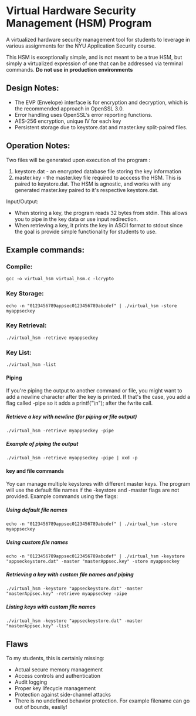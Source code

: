 # Virtual Hardware Security Management (HSM) Program

A virtualized hardware security management tool for students to leverage in various assignments for the NYU Application Security course. 

This HSM is exceptionally simple, and is not meant to be a true HSM, but simply a virtualized expression of one that can be addressed via terminal commands. 
**Do not use in production environments**

## Design Notes:

* The EVP (Envelope) interface is for encryption and decryption, which is the recommended approach in OpenSSL 3.0.
* Error handling uses OpenSSL's error reporting functions.
* AES-256 encryption, unique IV for each key
* Persistent storage due to keystore.dat and master.key split-paired files. 

## Operation Notes:

Two files will be generated upon execution of the program :

1) keystore.dat - an encrypted database file storing the key information
2) master.key - the master.key file required to acccess the HSM. This is paired to keystore.dat. The HSM is agnostic, and works with any generated master.key paired to it's respective keystore.dat.

Input/Output:

* When storing a key, the program reads 32 bytes from stdin. This allows you to pipe in the key data or use input redirection.
* When retrieving a key, it prints the key in ASCII format to stdout since the goal is provide simple functionality for students to use. 

## Example commands:

### Compile:

```gcc -o virtual_hsm virtual_hsm.c -lcrypto```

### Key Storage:

```echo -n "0123456789appsec0123456789abcdef" | ./virtual_hsm -store myappseckey```

### Key Retrieval:

```./virtual_hsm -retrieve myappseckey```

### Key List:

```./virtual_hsm -list```

#### Piping
If you're piping the output to another command or file, you might want to add a newline character after the key is printed. If that's the case, you add a flag called -pipe so it adds a printf("\n"); after the fwrite call.

##### Retrieve a key with newline (for piping or file output)
```./virtual_hsm -retrieve myappseckey -pipe```

##### Example of piping the output
```./virtual_hsm -retrieve myappseckey -pipe | xxd -p```

#### key and file commands

Yoy can manage multiple keystores with different master keys. The program will use the default file names if the -keystore and -master flags are not provided. Example commands using the flags:

##### Using default file names
```echo -n "0123456789appsec0123456789abcdef" | ./virtual_hsm -store myappseckey```

##### Using custom file names
```echo -n "0123456789appsec0123456789abcdef" | ./virtual_hsm -keystore "appseckeystore.dat" -master "masterAppsec.key" -store myappseckey```

##### Retrieving a key with custom file names and piping
```./virtual_hsm -keystore "appseckeystore.dat" -master "masterAppsec.key" -retrieve myappseckey -pipe```

##### Listing keys with custom file names
```./virtual_hsm -keystore "appseckeystore.dat" -master "masterAppsec.key" -list```

## Flaws

To my students, this is certainly missing:

* Actual secure memory management
* Access controls and authentication
* Audit logging
* Proper key lifecycle management
* Protection against side-channel attacks
* There is no undefined behavior protection. For example filename can go out of bounds, easily!

